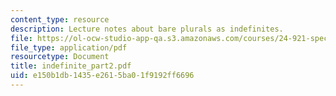 ```yaml
---
content_type: resource
description: Lecture notes about bare plurals as indefinites.
file: https://ol-ocw-studio-app-qa.s3.amazonaws.com/courses/24-921-special-topics-in-linguistics-genericity-spring-2007/e150b1db1435e2615ba01f9192ff6696_indefinite_part2.pdf
file_type: application/pdf
resourcetype: Document
title: indefinite_part2.pdf
uid: e150b1db-1435-e261-5ba0-1f9192ff6696
---
```

